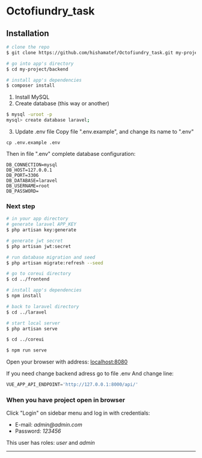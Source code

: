 # Octofiundry_task

## Installation

``` bash
# clone the repo
$ git clone https://github.com/hishamatef/Octofiundry_task.git my-project

# go into app's directory
$ cd my-project/backend

# install app's dependencies
$ composer install

```


1. Install MySQL
2. Create database (this way or another)
``` bash
$ mysql -uroot -p
mysql> create database laravel;
```

3. Update .env file
   Copy file ".env.example", and change its name to ".env"
```
cp .env.example .env
```
   Then in file ".env" complete database configuration:
```
DB_CONNECTION=mysql
DB_HOST=127.0.0.1
DB_PORT=3306
DB_DATABASE=laravel
DB_USERNAME=root
DB_PASSWORD=
```

### Next step

``` bash
# in your app directory
# generate laravel APP_KEY
$ php artisan key:generate

# generate jwt secret
$ php artisan jwt:secret

# run database migration and seed
$ php artisan migrate:refresh --seed

```

```bash
# go to coreui directory
$ cd ../frontend

# install app's dependencies
$ npm install

```

``` bash
# back to laravel directory
$ cd ../laravel

# start local server
$ php artisan serve

$ cd ../coreui

$ npm run serve
```
Open your browser with address: [localhost:8080](localhost:8080)

If you need change backend adress go to file .env
And change line:
```js
VUE_APP_API_ENDPOINT='http://127.0.0.1:8000/api/'
```

### When you have project open in browser

Click "Login" on sidebar menu and log in with credentials:

* E-mail: _admin@admin.com_
* Password: _123456_

This user has roles: _user_ and _admin_

--- 
